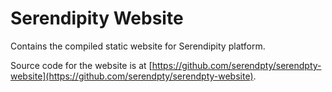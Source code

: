 # Serendipity Website

Contains the compiled static website for Serendipity platform.

Source code for the website is at [https://github.com/serendpty/serendpty-website](https://github.com/serendpty/serendpty-website).
